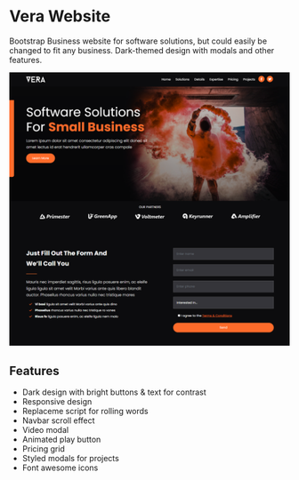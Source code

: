 # Vera Website

Bootstrap Business website for software solutions, but could easily be changed to fit any business. Dark-themed design with modals and other features.

<img src="./images/screen.png" />

## Features

- Dark design with bright buttons & text for contrast
- Responsive design
- Replaceme script for rolling words
- Navbar scroll effect
- Video modal
- Animated play button
- Pricing grid
- Styled modals for projects
- Font awesome icons